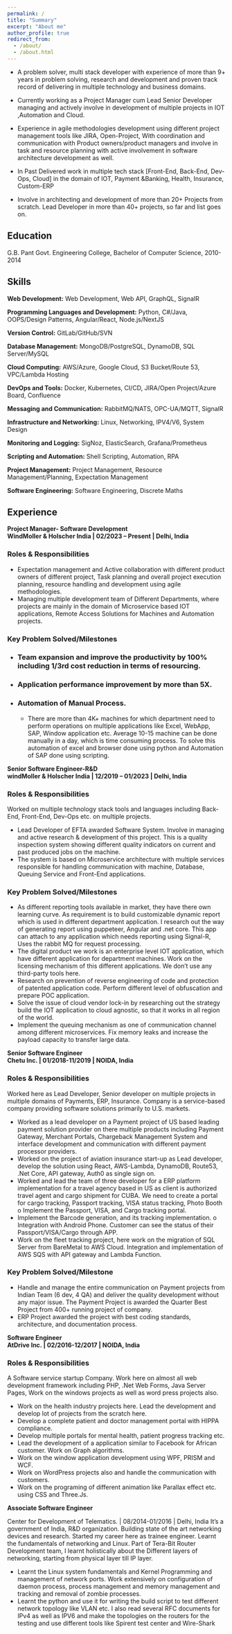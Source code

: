 ```yaml
---
permalink: /
title: "Summary"
excerpt: "About me"
author_profile: true
redirect_from: 
  - /about/
  - /about.html
---
```


*	A problem solver, multi stack developer with experience of more than 9+ years in problem solving, research and development and proven track record of delivering in multiple technology and business domains.

*	Currently working as a Project Manager cum Lead Senior Developer managing and actively involve in development of multiple projects in IOT ,Automation and Cloud.
  
* Experience in agile methodologies development using different project management tools like JIRA, Open-Project, With coordination and communication with Product owners/product managers and involve in task and resource planning with active involvement in software architecture development as well. 
    
*	In Past Delivered work in multiple tech stack [Front-End, Back-End, Dev-Ops, Cloud] in the domain of IOT, Payment &Banking, Health, Insurance, Custom-ERP

*	Involve in architecting and development of more than 20+ Projects from scratch. Lead Developer in more than 40+ projects, so far and list goes on.


## Education 

G.B. Pant Govt. Engineering College, Bachelor of Computer Science, 2010-2014 

## Skills 

**Web Development:** Web Development, Web API, GraphQL, SignalR  

**Programming Languages and Development:** Python, C#/Java, OOPS/Design Patterns, Angular/React, Node.js/NextJS

**Version Control:** GitLab/GitHub/SVN

**Database Management:** MongoDB/PostgreSQL, DynamoDB, SQL Server/MySQL

**Cloud Computing:** AWS/Azure, Google Cloud, S3 Bucket/Route 53, VPC/Lambda Hosting

**DevOps and Tools:** Docker, Kubernetes, CI/CD, JIRA/Open Project/Azure Board, Confluence

**Messaging and Communication:** RabbitMQ/NATS, OPC-UA/MQTT, SignalR

**Infrastructure and Networking:** Linux, Networking, IPV4/V6, System Design

**Monitoring and Logging:** SigNoz, ElasticSearch, Grafana/Prometheus

**Scripting and Automation:** Shell Scripting, Automation, RPA

**Project Management:** Project Management, Resource Management/Planning, Expectation Management

**Software Engineering:** Software Engineering, Discrete Maths

## Experience 



**Project Manager- Software Development**  
**WindMoller & Holscher India | 02/2023 – Present | Delhi, India**

### Roles & Responsibilities

*	Expectation management and Active collaboration with different product owners of different project, Task planning and overall project execution planning, resource handling and development using agile methodologies.
*	Managing multiple development team of Different Departments, where projects are mainly in the domain of Microservice based IOT applications, Remote Access Solutions for Machines and Automation projects.

### Key Problem Solved/Milestones 

*  ### Team expansion and improve the productivity by 100% including 1/3rd cost reduction in terms of resourcing.
*  ### Application performance improvement by more than 5X.
*  ### Automation of Manual Process.  
    * There are more than 4K+ machines for which department need to perform operations on multiple applications like Excel, WebApp, SAP, Window application etc. Average 10-15 machine can be done manually in a day, which is time consuming process. To solve this automation of excel and browser done using python and Automation of SAP done using scripting.

**Senior Software Engineer-R&D**  
**windMoller & Holscher India | 12/2019 – 01/2023 | Delhi, India**

### Roles & Responsibilities

Worked on multiple technology stack tools and languages including Back-End, Front-End, Dev-Ops etc. on multiple projects.  
* Lead Developer of EFTA awarded Software System. Involve in managing and active research & development of this project. This is a quality inspection system showing different quality indicators on current and past produced jobs on the machine.
* The system is based on Microservice architecture with multiple services responsible for handling communication with machine, Database, Queuing Service and Front-End applications.

### Key Problem Solved/Milestones

*	As different reporting tools available in market, they have there own learning curve. As requirement is to build customizable dynamic report which is used in different department application. I research out the way of generating report using puppeteer, Angular and .net core. This app can attach to any application which needs reporting using Signal-R, Uses the rabbit MQ for request processing.
* The digital product we work is an enterprise level IOT application, which have different application for department machines. Work on the licensing mechanism of this different applications. We don’t use any third-party tools here.
*	Research on prevention of reverse engineering of code and protection of patented application code. Perform different level of obfuscation and prepare POC application.
* Solve the issue of cloud vendor lock-in by researching out the strategy build the IOT application to cloud agnostic, so that it works in all region of the world.
* Implement the queuing mechanism as one of communication channel among different microservices. Fix memory leaks and increase the payload capacity to transfer large data.

**Senior Software Engineer**  
**Chetu Inc. | 01/2018-11/2019 | NOIDA, India**

### Roles & Responsibilities

Worked here as Lead Developer, Senior developer on multiple projects in multiple domains of Payments, ERP, Insurance. Company is a service-based company providing software solutions primarily to U.S. markets.
* Worked as a lead developer on a Payment project of US based leading payment solution provider on there multiple products including Payment Gateway, Merchant Portals, Chargeback Management System and interface development and communication with different payment processor providers.
*	Worked on the project of aviation insurance start-up as Lead developer, develop the solution using React, AWS-Lambda, DynamoDB, Route53, .Net Core, API gateway, Auth0 as single sign on.
*	Worked and lead the team of three developer for a ERP platform implementation for a travel agency based in US as client is authorized travel agent and cargo shipment for CUBA. We need to create a portal for cargo tracking, Passport tracking, VISA status tracking, Photo Booth o 	Implement the Passport, VISA, and Cargo tracking portal.  
*	Implement the Barcode generation, and its tracking implementation.
o Integration with Android Phone. Customer can see the status of their Passport/VISA/Cargo through APP.
*	Work on the fleet tracking project, here work on the migration of SQL Server from BareMetal to AWS Cloud. Integration and implementation of AWS SQS with API gateway and Lambda Function.

### Key Problem Solved/Milestone

* Handle and manage the entire communication on Payment projects from Indian Team (6 dev, 4 QA) and deliver the quality development without any major issue. The Payment Project is awarded the Quarter Best Project from 400+ running project of company. 
* ERP Project awarded the project with best coding standards, architecture, and documentation process. 

**Software Engineer**  
**AtDrive Inc. | 02/2016-12/2017 | NOIDA, India**

### Roles & Responsibilities

A Software service startup Company. Work here on almost all web development framework including PHP, .Net Web Forms, Java Server Pages, Work on the windows projects as well as word press projects also.  
*	Work on the health industry projects here. Lead the development and develop lot of projects from the scratch here. 
*	Develop a complete patient and doctor management portal with HIPPA compliance. 
*	Develop multiple portals for mental health, patient progress tracking etc. 
*	Lead the development of a application similar to Facebook for African customer. Work on Graph algorithms. 
*	Work on the window application development using WPF, PRISM and WCF. 
*	Work on WordPress projects also and handle the communication with customers. 
*	Work on the programing of different animation like Parallax effect etc. using CSS and Three.Js. 

**Associate Software Engineer**  

Center for Development of Telematics. | 08/2014-01/2016 | Delhi, India 
It’s a government of India, R&D organization. Building state of the art networking devices and research. Started my career here as trainee engineer. 
Learnt the fundamentals of networking and Linux. Part of Tera-Bit Router Development team, I learnt holistically about the Different layers of networking, starting from physical layer till IP layer.  
* Learnt the Linux system fundamentals and Kernel Programming and management of network ports. Work extensively on configuration of daemon process, process management and memory management and tracking and removal of zombie processes. 
* Learnt the python and use it for writing the build script to test different network topology like VLAN etc. I also read several RFC documents for IPv4 as well as IPV6 and make the topologies on the routers for the testing and use different tools like Spirent test center and Wire-Shark

<!-- 
Site-wide configuration
------
The main configuration file for the site is in the base directory in [_config.yml](https://github.com/academicpages/academicpages.github.io/blob/master/_config.yml), which defines the content in the sidebars and other site-wide features. You will need to replace the default variables with ones about yourself and your site's github repository. The configuration file for the top menu is in [_data/navigation.yml](https://github.com/academicpages/academicpages.github.io/blob/master/_data/navigation.yml). For example, if you don't have a portfolio or blog posts, you can remove those items from that navigation.yml file to remove them from the header. 

Create content & metadata
------
For site content, there is one markdown file for each type of content, which are stored in directories like _publications, _talks, _posts, _teaching, or _pages. For example, each talk is a markdown file in the [_talks directory](https://github.com/academicpages/academicpages.github.io/tree/master/_talks). At the top of each markdown file is structured data in YAML about the talk, which the theme will parse to do lots of cool stuff. The same structured data about a talk is used to generate the list of talks on the [Talks page](https://academicpages.github.io/talks), each [individual page](https://academicpages.github.io/talks/2012-03-01-talk-1) for specific talks, the talks section for the [CV page](https://academicpages.github.io/cv), and the [map of places you've given a talk](https://academicpages.github.io/talkmap.html) (if you run this [python file](https://github.com/academicpages/academicpages.github.io/blob/master/talkmap.py) or [Jupyter notebook](https://github.com/academicpages/academicpages.github.io/blob/master/talkmap.ipynb), which creates the HTML for the map based on the contents of the _talks directory).

**Markdown generator**

I have also created [a set of Jupyter notebooks](https://github.com/academicpages/academicpages.github.io/tree/master/markdown_generator
) that converts a CSV containing structured data about talks or presentations into individual markdown files that will be properly formatted for the academicpages template. The sample CSVs in that directory are the ones I used to create my own personal website at stuartgeiger.com. My usual workflow is that I keep a spreadsheet of my publications and talks, then run the code in these notebooks to generate the markdown files, then commit and push them to the GitHub repository.

How to edit your site's GitHub repository
------
Many people use a git client to create files on their local computer and then push them to GitHub's servers. If you are not familiar with git, you can directly edit these configuration and markdown files directly in the github.com interface. Navigate to a file (like [this one](https://github.com/academicpages/academicpages.github.io/blob/master/_talks/2012-03-01-talk-1.md) and click the pencil icon in the top right of the content preview (to the right of the "Raw | Blame | History" buttons). You can delete a file by clicking the trashcan icon to the right of the pencil icon. You can also create new files or upload files by navigating to a directory and clicking the "Create new file" or "Upload files" buttons. 

Example: editing a markdown file for a talk
![Editing a markdown file for a talk](/images/editing-talk.png)

For more info
------
More info about configuring academicpages can be found in [the guide](https://academicpages.github.io/markdown/). The [guides for the Minimal Mistakes theme](https://mmistakes.github.io/minimal-mistakes/docs/configuration/) (which this theme was forked from) might also be helpful. -->
